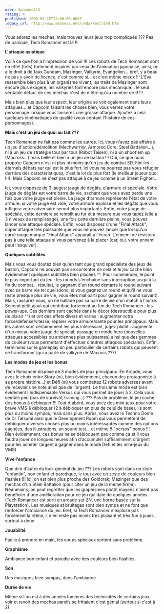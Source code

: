 ```yaml
---
user: Spacewolf1
rating: 4
published: 2003-09-25T22:00:00.000Z
legacy_url: http://www.emunova.net/veda/test/268.htm
---
```

Vous adorez les mechas, mais trouvez leurs jeux trop compliqués ??? Pas de panique, Tech Romancer est là !!!  

  

**L'attaque asiatique**  

Voilà ce que l'on a l'impression de voir !!! Les robots de Tech Romancer sont en effet (très) fortement inspirés par ceux de l'animation japonaise, ainsi, on a le droit à de faux Gundam, Mazinger, Valkyrie, Evangelion... bref, y a beau ne pas y avoir de licence, c'est comme si... et c'est même mieux !!! L'Eva ressemble bien plus à un organisme vivant, les traits de Mazinger sont encore plus exagéré, les valkyries font encore plus mécanique... le seul véritable défaut de ces mechas c'est de n'être qu'au nombre de 9 !!!  

Mais bien plus que leur aspect, leur origine se voit également dans leurs attaques... et Capcom faisant les choses bien, vous verrez votre personnage lorsque vous lancerez une grosse attaque. Ajoutez à cela quelques cinématiques de qualité (vous contant l'histoire de ces personnages)...  

  

**Mais c'est un jeu de quoi au fait ???**  

Tech Romancer ne fait pas comme les autres. Ici, vous n'avez pas affaire à un jeu d'action/démolition (Mechwarrior, Armored Core, Steel Battalion...), ni à un jeu de stratégie tour par tour (Robot Taisen), ni à un shoot'em up (Macross...) mais belle et bien à un jeu de baston !!! Oui, ce que nous propose Capcom n'est ni plus ni moins qu'un jeu de combat 3D. Fini les éternels débats sur qui est le plus fort, ici vous ne pourrez pas vous réfugier derrière des caractéristiques, c'est la loi du plus fort (le meilleur joueur quoi !!!). Mais Capcom ne s'est pas attaqué à ce jeu comme à un Street Fighter...  

Ici, vous disposez de 3 jauges: jauge de dégâts, d'armure et spéciale. Votre jauge de dégâts est votre barre de vie, sachant que vous avez perdu une fois que votre jauge est pleine. La jauge d'armure représente l'état de votre armure: si votre jauge est vide, votre armure explose et les dégâts que vous infligera votre adversaire seront plus importants. Enfin, votre jauge de spéciale, cette dernière se remplit au fur et à mesure que vous tapez (elle a 3 niveaux de remplissage), une fois cette dernière pleine, vous pouvez lancer une attaque spéciale. Enfin, vous disposez d'une "Final Attack", super attaque très puissante que vous ne pouvez lancer que lorsqu'un carré rouge marqué "Final Attack" apparaît à l'écran. L'ennemi ne résistera pas à une telle attaque si vous parvenez à la placer (car, oui, votre ennemi peut l'esquiver).  

  

**Quelques subtilités**  

Mais vous vous doutez bien qu'en tant que grand spécialiste des jeux de baston, Capcom ne pouvait pas se contenter de cela et le jeu cache bien évidemment quelques subtilités bien placées ^^. Pour commencer, le point le plus important du jeu : les rounds s'enchaîne sans interruption jusqu'à la fin du combat... résultat, le gagnant d'un round démarre le round suivant avec sa barre vie tel quel (donc, si vous gagnez un round et qu'il ne vous reste presque plus de vie, vous êtes mal parti pour gagner le round suivant). Mais, rassurez vous, on ne ballade pas sa barre de vie d'un match à l'autre. Second petit ajout qui contribue fortement au fun de Tech Romancer : les power-ups. Ces derniers sont cachés dans le décor (destructible pour plus de plaisir ^^) et ont des effets divers et variés : augmenter votre force/défense/vitesse, réparer votre armure/santé pour les principaux. Mais les autres sont certainement les plus intéressant, jugez plutôt : augmente d'un niveau votre jauge de spécial, passage en mode hero (nouvelles attaques accessibles ou anciennes plus puissantes) ainsi que des gemmes de couleur (vous permettant d'effectuer d'autres attaques spéciales). Enfin, terminons sur le gameplay un peu particulier de certains robots qui peuvent se transformer (qui a parlé de valkyrie de Macross ???)  

  

**Les modes de jeu et les bonus**  

Tech Romancer dispose de 3 modes de jeux principaux. En Arcade, vous avez le choix entre Story (où, bien évidemment, chacun des protagoniste à sa propre histoire...) et Défi (où vous combattez 12 robots adverses avant de recevoir une note ainsi que de l'argent). Le troisième mode est bien évidement l'indispensable Versus qui vous permet de jouer à 2\. Cela vous semble peu (pas de survival, training...) ??? Pas de problème, le jeu cache des bonus à débloquer !!! Tout d'abord, vous avez des mini-jeux pour votre brave VMS à débloquer (2 à débloquer en plus de celui de base), ils sont plus ou moins sympas, mais sans plus. Après, vous avez le Techno Dome de Dr Tatsumi ainsi que le Development Room qui vous permettent de débloquer diverses choses plus ou moins intéressantes comme des options cachées, des illustrations, un sound test... et même 5 "persos" bonus !!! Bien évidemment, ces bonus ne se débloquent pas comme ça et il vous faudra jouer de longues heures afin d'accumuler suffisamment d'argent pour les acheter (argent à gagner dans le mode Defi et les mini-jeux du VMS).  

  

**Vive l'enfance**  

Que dire d'autre du look général du jeu ??? Les robots sont dans un style "enfantin", bon enfant et parodique, le tout avec un zeste de couleurs bien flashies !!! Ici, on est bien plus proche des Goldorak, Mazinger que des mechas d'un Steel Battalion (pour citer un jeu de la même firme). Néanmoins, on peut regretter que les graphismes plutôt moyens n'aient pas bénéficier d'une amélioration pour ce jeu qui date de quelques années (Tech Romancer est sorti en arcade sur ZN, une borne basée sur la Playstation). Les musiques et bruitages sont bien sympa et ne font que renforcer l'ambiance du jeu. Bref, si Tech Romancer n'explose pas forcément la rétine, il n'en reste pas moins très plaisant et très fun à jouer... surtout à deux.  

  

  

**Jouabilité**  

Facile à prendre en main, les coups spéciaux sortent sans problème.  

**Graphisme**  

Ambiance bon enfant et parodie avec des couleurs bien flashies.  

**Son**  

Des musiques bien sympas, dans l'ambiance  

**Durée de vie**  

Même si l'on est à des années lumières des technicités de certains jeux, voir et revoir des mechas pareils se frittaient c'est génial (surtout si c'est à 2)